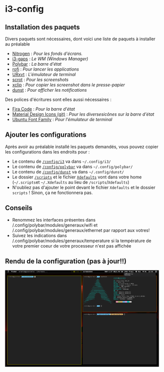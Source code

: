 # i3-config

## Installation des paquets

Divers paquets sont nécessaires, dont voici une liste de paquets à installer au préalable
* [Nitrogen](https://github.com/l3ib/nitrogen) : *Pour les fonds d'écrans.*
* [i3-gaps](https://github.com/Airblader/i3) : *Le WM (Windows Manager)*
* [Polybar](https://github.com/jaagr/polybar) : *La barre d'état*
* [rofi](https://github.com/DaveDavenport/rofi) : *Pour lancer les applications*
* [URxvt](http://software.schmorp.de/pkg/rxvt-unicode.html) : *L'émulateur de terminal*
* [scrot](https://github.com/dreamer/scrot) : *Pour les screenshots*
* [xclip](https://github.com/astrand/xclip) : *Pour copier les screenshot dans le presse-papier*
* [dunst](https://github.com/dunst-project/dunst) : *Pour afficher les notifications*

Des polices d'écritures sont elles aussi nécessaires :
* [Fira Code](https://www.archlinux.org/packages/community/any/ttf-fira-code/) : *Pour la barre d'état*
* [Material Design Icons (git)](https://aur.archlinux.org/packages/ttf-material-design-icons-git/) : *Pour les diversesicônes sur la barre d'état*
* [Ubuntu Font Family](https://design.ubuntu.com/font/) : *Pour l'émulateur de terminal*

## Ajouter les configurations
Après avoir au préalable installé les paquets demandés, vous pouvez copier les configurations dans les endroits pour :

- Le contenu de [`/config/i3`](https://github.com/orakless/i3-config/tree/low-config/configs/i3) va dans `~/.config/i3/`
- Le contenu de [`/config/polybar`](https://github.com/orakless/i3-config/tree/low-config/configs/polybar) va dans `~/.config/polybar/`
- Le contenu de [`/config/dunst`](https://github.com/orakless/i3-config/tree/low-config/configs/dunst) va dans `~/.config/dunst/`
- Le dossier [`/scripts`](https://github.com/orakless/i3-config/tree/low-config/scripts) et le fichier [`Xdefaults`](https://github.com/orakless/i3-config/blob/low-config/Xdefaults) vont dans votre home (`~/.scripts`et `~/.Xdefaults` au lieu de `/scripts`/`Xdefaults`)
- N'oubliez pas d'ajouter le point devant le fichier `Xdefaults` et le dossier `scripts` ! Sinon, ça ne fonctionnera pas.

## Conseils
- Renommez les interfaces présentes dans /.config/polybar/modules/generaux/wifi et /.config/polybar/modules/generaux/ethernet par rapport aux votres!
- Suivez les indications dans /.config/polybar/modules/generaux/temperature si la température de votre premier coeur de votre processeur n'est pas affichée

## Rendu de la configuration (pas à jour!!)
![Rendu](https://github.com/orakless/i3-config/raw/low-config/rendu.png)
